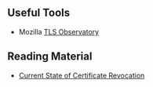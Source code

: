 ## Useful Tools

- Mozilla [TLS Observatory](https://tls-observatory.services.mozilla.com)

## Reading Material

- [Current State of Certificate Revocation](https://www.maikel.pro/blog/current-state-certificate-revocation-crls-ocsp/)
